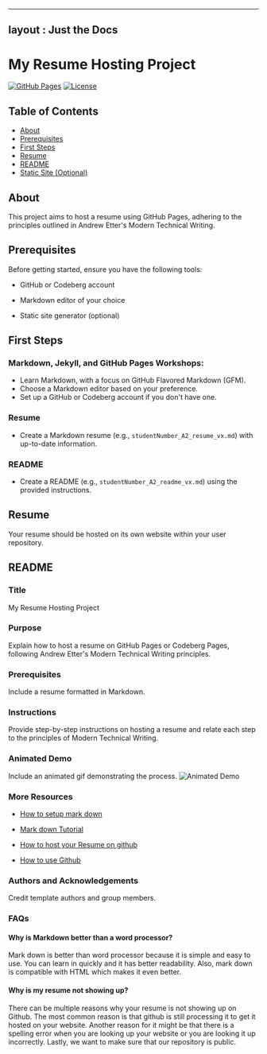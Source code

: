 ---------
layout : Just the Docs
---------

# My Resume Hosting Project

[![GitHub Pages](https://img.shields.io/badge/GitHub%20Pages-Enabled-brightgreen)](https://yourusername.github.io/resume-repo/)
[![License](https://img.shields.io/badge/License-MIT-blue.svg)](LICENSE)

## Table of Contents

- [About](#about)
- [Prerequisites](#prerequisites)
- [First Steps](#first-steps)
- [Resume](#resume)
- [README](#readme)
- [Static Site (Optional)](#static-site-optional)

## About

This project aims to host a resume using GitHub Pages, adhering to the principles outlined in Andrew Etter's Modern Technical Writing.

## Prerequisites

Before getting started, ensure you have the following tools:

- GitHub or Codeberg account

- Markdown editor of your choice

- Static site generator (optional)

## First Steps

### Markdown, Jekyll, and GitHub Pages Workshops:

- Learn Markdown, with a focus on GitHub Flavored Markdown (GFM).
- Choose a Markdown editor based on your preference.
- Set up a GitHub or Codeberg account if you don't have one.

### Resume

- Create a Markdown resume (e.g., `studentNumber_A2_resume_vx.md`) with up-to-date information.

### README

- Create a README (e.g., `studentNumber_A2_readme_vx.md`) using the provided instructions.

## Resume

Your resume should be hosted on its own website within your user repository.

## README

### Title

My Resume Hosting Project

### Purpose

Explain how to host a resume on GitHub Pages or Codeberg Pages, following Andrew Etter's Modern Technical Writing principles.

### Prerequisites

Include a resume formatted in Markdown.

### Instructions

Provide step-by-step instructions on hosting a resume and relate each step to the principles of Modern Technical Writing.

### Animated Demo

Include an animated gif demonstrating the process. ![Animated Demo](/assets/your_animated_demo.gif)

### More Resources

- [How to setup mark down](https://www.youtube.com/watch?v=DLLrcr9u_XI&ab_channel=DeAndreQueary)

- [Mark down Tutorial](https://www.youtube.com/watch?v=eJojC3lSkwg&t=144s&ab_channel=SteveGriffith-Prof3ssorSt3v3)

- [How to host your Resume on github](https://www.youtube.com/watch?v=o5g-lUuFgpg&ab_channel=TonyTeachesTech)

- [How to use Github](https://www.youtube.com/watch?v=tRZGeaHPoaw&ab_channel=KevinStratvert)


### Authors and Acknowledgements

Credit template authors and group members.

### FAQs

#### Why is Markdown better than a word processor?

Mark down is better than word processor because it is simple and easy to use. You can learn in quickly and it has better readability. Also, mark down is compatible with HTML which makes it even better.

#### Why is my resume not showing up?

There can be multiple reasons why your resume is not showing up on Github. The most common reason is that github is still processing it to get it hosted on your website. Another reason for it might be that there is a spelling error when you are looking up your website or you are looking it up incorrectly. Lastly, we want to make sure that our repository is public. 

